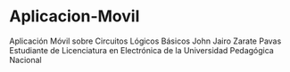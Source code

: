 # Aplicacion-Movil
Aplicación Móvil sobre Circuitos Lógicos Básicos
John Jairo Zarate Pavas
Estudiante de Licenciatura en Electrónica de la Universidad Pedagógica Nacional 
